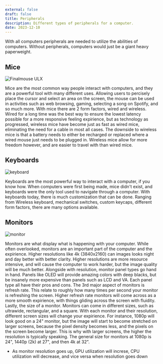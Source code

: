 ```yaml
---
external: false
draft: false
title: Peripherals
description: Different types of peripherals for a computer.
date: 2023-12-10
---
```


With all computers peripherals are needed to utilize the abilities of computers. Without peripherals, computers would just be a giant heavy paperweight.

## Mice

![Finalmouse ULX](https://finalmouse.com/cdn/shop/files/web-5_56d4959d-7cfe-49dd-b369-0c08d3f34a41.png?v=1690878092&width=1080)

Mice are the most common way people interact with computers, and they are a powerful tool with many different uses. Allowing users to percisely place the cursor and select an area on the screen, the mouse can be used in activities such as web browsing, gaming, selecting a song on Spotify, and so much more. With mice there are 2 form factors, wired and wireless. Wired for a long time was the best way to ensure the lowest latency possible for a more responsive feeling expirience, but as technology as progressed, wireless mice have become just as fast as wired mice, eliminating the need for a cable in most all cases. The downside to wireless mice is that a battery needs to either be recharged or replaced where a wired mouse just needs to be plugged in. Wireless mice allow for more freedom however, and are easier to travel with than wired mice.

## Keyboards

![keyboard](https://media.wired.com/photos/60be799feaa210b2096c93fa/master/pass/games_keyboards_S2Y202.jpg)

Keyboards are the most powerful way to interact with a computer, if you know how. When computers were first being made, mice didn't exist, and keyboards were the only tool used to navigate through a computer. With keyboards today, there is much customization that can be done. Ranging from Wireless keyboard, mechanical switches, custom keycaps, different form factors, there are many options available. 

## Monitors

![monitor](https://www.hollywoodreporter.com/wp-content/uploads/2021/06/614TzTrRbrL._AC_SL1181_.jpg)

Monitors are what display what is happening with your computer. While often overlooked, monitors are an important part of the computer and the expirience. Higher resolutions like 4k (3840x2160) can images looks night and day better with better clarity. Higher resolutions are more resource intensive, and will cause the computer to work harder, but the image quality will be much better. Alongside with resolution, monitor panel types go hand in hand. Panels like OLED will provide amazing colors with deep blacks, but be insanely more expensive than panels such as LCD and VA. Each panel type all have their pros and cons. The 3rd major aspect of monitors is refresh rate. This relate to roughly how many times per second your monitor is refreshing the screen. Higher refresh rate monitors will come across as a more smooth expirience, with things gliding across the screen with fluidity. Lastly, the size of a monitor. Monitors can come in different sizes, such as ultrawide, rectangular, and a square. With each monitor and their resolution, different screen sizes will change your expirience. For instance, 1080p will look good on a 24" monitor, but the image will start to become stretched on larger screens, because the pixel density becomes less, and the pixels on the screen become larger. This is why with larger screens, the higher the resolution is typically speaking. The general size for monitors at 1080p is 24", 1440p (2k) at 27", and then 4k at 32".
* As monitor resolution goes up, GPU utilization will increse, CPU utilization will decrease, and vice versa when resolution goes down